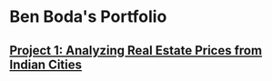 # Ben Boda's Portfolio


## [Project 1: Analyzing Real Estate Prices from Indian Cities](https://github.com/benboda/Real_Estate_Price_Prediction_Project.git)


